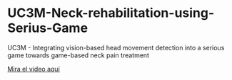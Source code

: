 # UC3M-Neck-rehabilitation-using-Serius-Game
UC3M -  Integrating vision-based head movement detection into a serious game towards game-based neck pain treatment

[Mira el video aquí](https://youtu.be/tjeIGlaKiAk)
